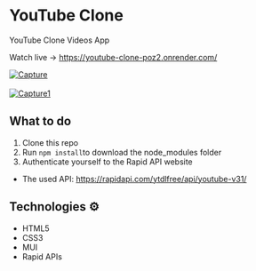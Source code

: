 # YouTube Clone

YouTube Clone Videos App

Watch live -> https://youtube-clone-poz2.onrender.com/

<a href="https://ibb.co/Tm3Ghfz"><img src="https://i.ibb.co/4PrLNqB/Capture.jpg" alt="Capture" border="0"></a>
<br/> <br/>
<a href="https://ibb.co/7QWF7k9"><img src="https://i.ibb.co/jzMF7Jp/Capture1.jpg" alt="Capture1" border="0"></a>

## What to do

1. Clone this repo
2. Run `npm install`to download the node_modules folder
3. Authenticate yourself to the Rapid API website

* The used API: https://rapidapi.com/ytdlfree/api/youtube-v31/

## Technologies ⚙️

- HTML5
- CSS3
- MUI
- Rapid APIs
